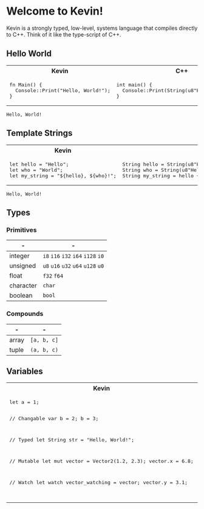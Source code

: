 # Welcome to Kevin!

Kevin is a strongly typed, low-level, systems language that compiles directly to
C++. Think of it like the type-script of C++.

## Hello World

<table>
<tr><th>Kevin</th><th>C++</th></tr>
<tr>
<td>
<pre>
fn Main() {
  Console::Print("Hello, World!");
}
</pre>
</td>
<td>
<pre>
int main() {
  Console::Print(String(u8"Hello, World!"));
}
</pre>
</td>
</tr>
</table>

```
Hello, World!
```

## Template Strings

<table>
<tr><th>Kevin</th><th>C++</th></tr>
<tr>
<td>
<pre>
let hello = "Hello";
let who = "World";
let my_string = "${hello}, ${who}!";
</pre>
</td>
<td>
<pre>
String hello = String(u8"Hello");
String who = String(u8"Hello");
String my_string = hello + String(u8", ") + who + String(u8"!");
</pre>
</td>
</tr>
</table>

```
Hello, World!
```

## Types

### Primitives

| -         | -                                  |
| --------- | ---------------------------------- |
| integer   | `i8` `i16` `i32` `i64` `i128` `i0` |
| unsigned  | `u8` `u16` `u32` `u64` `u128` `u0` |
| float     | `f32` `f64`                        |
| character | `char`                             |
| boolean   | `bool`                             |

### Compounds

| -     | -           |
| ----- | ----------- |
| array | `[a, b, c]` |
| tuple | `(a, b, c)` |

## Variables

<table>
<tr><th>Kevin</th><th>C++</th></tr>
<tr>
<td>
<pre>
let a = 1;

// Changable
var b = 2;
b = 3;

// Typed
let String str = "Hello, World!";

// Mutable
let mut vector = Vector2(1.2, 2.3);
vector.x = 6.8;

// Watch
let watch vector_watching = vector;
vector.y = 3.1;

</pre>
</td>
<td>
<pre>
int a = 1;

//
int b = 2;
b = 3;

//
String str = String(u8"Hello, World");

// Mutable
let mut vector = Vector2(1.2, 2.3);
vector.x = 6.8;

// Watch
let watch vector_watching = vector;
vector.y = 3.1;

</pre>
</td>
</tr>
</table>

